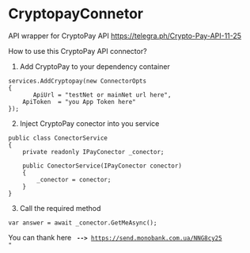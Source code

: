 # CryptopayConnetor
API wrapper for CryptoPay API https://telegra.ph/Crypto-Pay-API-11-25

How to use this CryptoPay API connector?

1. Add CryptoPay to your dependency container

```
services.AddCryptopay(new ConnectorOpts 
{
       ApiUrl = "testNet or mainNet url here",
    ApiToken  = "you App Token here"
});

```

2. Inject CryptoPay conector into you service

```
public class ConectorService
{
    private readonly IPayConector _conector;

    public ConectorService(IPayConector conector)
    {
        _conector = conector;
    }
}

```

3. Call the required method

```
var answer = await _conector.GetMeAsync();

```

You can thank here <code> <b>--></b> https://send.monobank.com.ua/NNG8cy25 "</code> 
